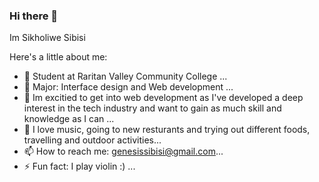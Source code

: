 ### Hi there 👋
Im Sikholiwe Sibisi

Here's a little about me:

- 🔭 Student at Raritan Valley Community College ...
- 🌱 Major: Interface design and Web development ...
- 👯 Im excitied to get into web development as I've developed a deep interest in the tech industry and want to gain as much skill and knowledge as I can ...
- 🤔 I love music, going to new resturants and trying out different foods, travelling and outdoor activities...
- 📫 How to reach me: genesissibisi@gmail.com...
- ⚡ Fun fact: I play violin :) ...

